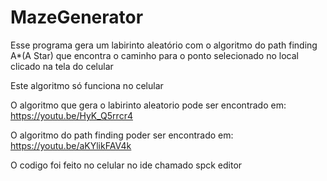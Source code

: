 # MazeGenerator

Esse programa gera um labirinto aleatório com 
o algoritmo do path finding A*(A Star) que 
encontra o caminho para o ponto selecionado 
no local clicado na tela do celular

Este algoritmo só funciona no celular

O algoritmo que gera o labirinto aleatorio pode
ser encontrado em:
https://youtu.be/HyK_Q5rrcr4

O algoritmo do path finding poder ser
encontrado em:
https://youtu.be/aKYlikFAV4k

O codigo foi feito no celular no ide chamado
spck editor
